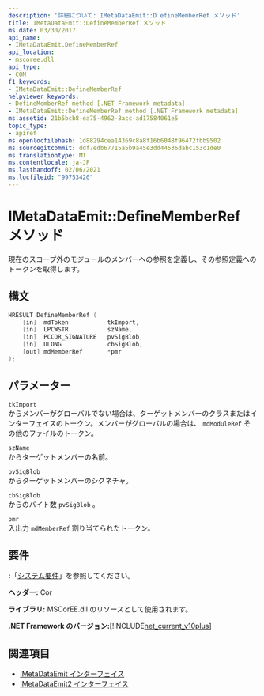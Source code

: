 ```yaml
---
description: '詳細について: IMetaDataEmit::D efineMemberRef メソッド'
title: IMetaDataEmit::DefineMemberRef メソッド
ms.date: 03/30/2017
api_name:
- IMetaDataEmit.DefineMemberRef
api_location:
- mscoree.dll
api_type:
- COM
f1_keywords:
- IMetaDataEmit::DefineMemberRef
helpviewer_keywords:
- DefineMemberRef method [.NET Framework metadata]
- IMetaDataEmit::DefineMemberRef method [.NET Framework metadata]
ms.assetid: 21b5bcb8-ea75-4962-8acc-ad17584061e5
topic_type:
- apiref
ms.openlocfilehash: 1d88294cea14369c8a8f16b6048f96472fbb9502
ms.sourcegitcommit: ddf7edb67715a5b9a45e3dd44536dabc153c1de0
ms.translationtype: MT
ms.contentlocale: ja-JP
ms.lasthandoff: 02/06/2021
ms.locfileid: "99753420"
---
```

# <a name="imetadataemitdefinememberref-method"></a>IMetaDataEmit::DefineMemberRef メソッド

現在のスコープ外のモジュールのメンバーへの参照を定義し、その参照定義へのトークンを取得します。  
  
## <a name="syntax"></a>構文  
  
```cpp  
HRESULT DefineMemberRef (
    [in]  mdToken           tkImport,
    [in]  LPCWSTR           szName,
    [in]  PCCOR_SIGNATURE   pvSigBlob,
    [in]  ULONG             cbSigBlob,
    [out] mdMemberRef       *pmr
);  
```  
  
## <a name="parameters"></a>パラメーター  

 `tkImport`  
 からメンバーがグローバルでない場合は、ターゲットメンバーのクラスまたはインターフェイスのトークン。メンバーがグローバルの場合は、 `mdModuleRef` その他のファイルのトークン。  
  
 `szName`  
 からターゲットメンバーの名前。  
  
 `pvSigBlob`  
 からターゲットメンバーのシグネチャ。  
  
 `cbSigBlob`  
 からのバイト数 `pvSigBlob` 。  
  
 `pmr`  
 入出力 `mdMemberRef` 割り当てられたトークン。  
  
## <a name="requirements"></a>要件  

 **:**「[システム要件](../../get-started/system-requirements.md)」を参照してください。  
  
 **ヘッダー:** Cor  
  
 **ライブラリ:** MSCorEE.dll のリソースとして使用されます。  
  
 **.NET Framework のバージョン:**[!INCLUDE[net_current_v10plus](../../../../includes/net-current-v10plus-md.md)]  
  
## <a name="see-also"></a>関連項目

- [IMetaDataEmit インターフェイス](imetadataemit-interface.md)
- [IMetaDataEmit2 インターフェイス](imetadataemit2-interface.md)
